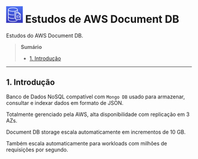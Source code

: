 # ![](./imagens/document_db.png) Estudos de AWS Document DB

Estudos do AWS Document DB.

> **Sumário**
>
> - [1. Introdução](#1-introdução)

---

## 1. Introdução

Banco de Dados NoSQL compatível com `Mongo DB` usado para armazenar, consultar e indexar dados em formato de JSON.

Totalmente gerenciado pela AWS, alta disponibilidade com replicação em 3 AZs.

Document DB storage escala automaticamente em incrementos de 10 GB.

Também escala automaticamente para workloads com milhões de requisições por segundo.